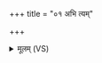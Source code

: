 +++
title = "०१ अभि त्यम्"

+++
<details><summary>मूलम् (VS)</summary>

अ॒भि त्यं दे॒वं स॑वि॒तार॑मो॒ण्योः᳡ क॒विक्र॑तुम्। अर्चा॑मि स॒त्यस॑वं रत्न॒धाम॒भि प्रि॒यं म॒तिम् ॥
</details>
